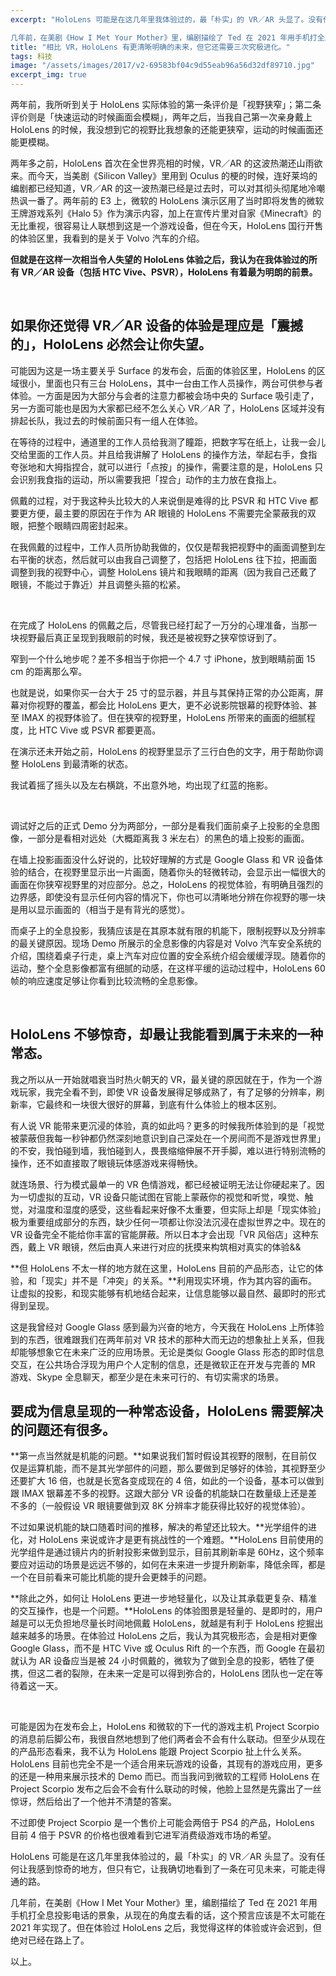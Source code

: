 ```yaml
---
excerpt: "HoloLens 可能是在这几年里我体验过的，最「朴实」的 VR／AR 头显了。没有任何让我感到惊奇的地方，但只有它，让我确切地看到了一条在可见未来，可能走得通的路。

几年前，在美剧《How I Met Your Mother》里，编剧描绘了 Ted 在 2021 年用手机打全息投影电话的景象，从现在的角度去看的话，这个预言应该是不太可能在 2021 年实现了。但在体验过 HoloLens 之后，我觉得这样的体验或许会迟到，但绝对已经在路上了。"
title: "相比 VR，HoloLens 有更清晰明确的未来，但它还需要三次究极进化。"
tags: 科技
image: "/assets/images/2017/v2-69583bf04c9d55eab96a56d32df89710.jpg"
excerpt_img: true
---
```


两年前，我所听到关于 HoloLens 实际体验的第一条评价是「视野狭窄」；第二条评价则是「快速运动的时候画面会模糊」，两年之后，当我自己第一次亲身戴上 HoloLens 的时候，我没想到它的视野比我想象的还能更狭窄，运动的时候画面还能更模糊。

两年多之前，HoloLens 首次在全世界亮相的时候，VR／AR 的这波热潮还山雨欲来。而今天，当美剧《Silicon Valley》里用到 Oculus 的梗的时候，连好莱坞的编剧都已经知道，VR／AR 的这一波热潮已经是过去时，可以对其彻头彻尾地冷嘲热讽一番了。两年前的 E3 上，微软的 HoloLens 演示区用了当时即将发售的微软王牌游戏系列《Halo 5》作为演示内容，加上在宣传片里对自家《Minecraft》的无比重视，很容易让人联想到这是一个游戏设备，但在今天，HoloLens 国行开售的体验区里，我看到的是关于 Volvo 汽车的介绍。

**但就是在这样一次相当令人失望的 HoloLens 体验之后，我认为在我体验过的所有 VR／AR 设备（包括 HTC Vive、PSVR），HoloLens 有着最为明朗的前景。**

<br>

## 如果你还觉得 VR／AR 设备的体验是理应是「震撼的」，HoloLens 必然会让你失望。

可能因为这是一场主要关乎 Surface 的发布会，后面的体验区里，HoloLens 的区域很小，里面也只有三台 HoloLens，其中一台由工作人员操作，两台可供参与者体验。一方面是因为大部分与会者的注意力都被会场中央的 Surface 吸引走了，另一方面可能也是因为大家都已经不怎么关心 VR／AR 了，HoloLens 区域并没有排起长队，我过去的时候前面只有一组人在体验。

在等待的过程中，通道里的工作人员给我测了瞳距，把数字写在纸上，让我一会儿交给里面的工作人员。并且给我讲解了 HoloLens 的操作方法，举起右手，食指夸张地和大拇指捏合，就可以进行「点按」的操作，需要注意的是，HoloLens 只会识别我食指的运动，所以需要我把「捏合」动作的主力放在食指上。

佩戴的过程，对于我这种头比较大的人来说倒是难得的比 PSVR 和 HTC Vive 都要更方便，最主要的原因在于作为 AR 眼镜的 HoloLens 不需要完全蒙蔽我的双眼，把整个眼睛四周密封起来。

在我佩戴的过程中，工作人员所协助我做的，仅仅是帮我把视野中的画面调整到左右平衡的状态，然后就可以由我自己调整了，包括把 HoloLens 往下拉，把画面调整到我的视野中心，调整 HoloLens 镜片和我眼睛的距离（因为我自己还戴了眼镜，不能过于靠近）并且调整头箍的松紧。

<br>

在完成了 HoloLens 的佩戴之后，尽管我已经打起了一万分的心理准备，当那一块视野最后真正呈现到我眼前的时候，我还是被视野之狭窄惊讶到了。

窄到一个什么地步呢？差不多相当于你把一个 4.7 寸 iPhone，放到眼睛前面 15 cm 的距离那么窄。

也就是说，如果你买一台大于 25 寸的显示器，并且与其保持正常的办公距离，屏幕对你视野的覆盖，都会比 HoloLens 更大，更不必说影院银幕的视野体验、甚至 IMAX 的视野体验了。但在狭窄的视野里，HoloLens 所带来的画面的细腻程度，比 HTC Vive 或 PSVR 都要更高。

在演示还未开始之前，HoloLens 的视野里显示了三行白色的文字，用于帮助你调整 HoloLens 到最清晰的状态。

我试着摇了摇头以及左右横跳，不出意外地，均出现了红蓝的拖影。

<br>

调试好之后的正式 Demo 分为两部分，一部分是看我们面前桌子上投影的全息图像，一部分是看相对远处（大概距离我 3 米左右）的黑色的墙上投影的画面。

在墙上投影画面没什么好说的，比较好理解的方式是 Google Glass 和 VR 设备体验的结合，在视野里显示出一片画面，随着你头的轻微转动，会显示出一幅很大的画面在你狭窄视野里的对应部分。总之，HoloLens 的视觉体验，有明确且强烈的边界感，即使没有显示任何内容的情况下，你也可以清晰地分辨在你视野的哪一块是用以显示画面的（相当于是有背光的感觉）。

而桌子上的全息投影，我猜应该是在其原本就有限的机能下，限制视野以及分辨率的最关键原因。现场 Demo 所展示的全息影像的内容是对 Volvo 汽车安全系统的介绍，围绕着桌子行走，桌上汽车对应位置的安全系统介绍会缓缓浮现。随着你的运动，整个全息影像都富有细腻的动感，在这样平缓的运动过程中，HoloLens 60 帧的响应速度足够让你看到比较流畅的全息影像。

<br>

## HoloLens 不够惊奇，却最让我能看到属于未来的一种常态。

我之所以从一开始就唱衰当时热火朝天的 VR，最关键的原因就在于，作为一个游戏玩家，我完全看不到，即使 VR 设备发展得足够成熟了，有了足够的分辨率，刷新率，它最终和一块很大很好的屏幕，到底有什么体验上的根本区别。

有人说 VR 能带来更沉浸的体验，真的如此吗？更多的时候我所体验到的是「视觉被蒙蔽但我每一秒钟都仍然深刻地意识到自己深处在一个房间而不是游戏世界里」的不安，我怕碰到墙，我怕碰到人，畏畏缩缩伸展不开手脚，难以进行特别流畅的操作，还不如直接取了眼镜玩体感游戏来得畅快。

就连场景、行为模式最单一的 VR 色情游戏，都已经被证明无法让你硬起来了。因为一切虚拟的互动，VR 设备只能试图在官能上蒙蔽你的视觉和听觉，嗅觉、触觉，对温度和湿度的感受，这些看起来好像不太重要，但实际上却是「现实体验」极为重要组成部分的东西，缺少任何一项都让你没法沉浸在虚拟世界之中。现在的 VR 设备完全不能给你丰富的官能屏蔽。所以日本才会出现「VR 风俗店」这种东西，戴上 VR 眼镜，然后由真人来进行对应的抚摸来构筑相对真实的体验&&

**但 HoloLens 不太一样的地方就在这里，HoloLens 目前的产品形态，让它的体验，和「现实」并不是「冲突」的关系。**利用现实环境，作为其内容的画布。让虚拟的投影，和现实能够有机地结合起来，让信息能够以最自然、最即时的形式得到呈现。

这是我曾经对 Google Glass 感到最为兴奋的地方，今天我在 HoloLens 上所体验到的东西，很难跟我们在两年前对 VR 技术的那种大而无边的想象扯上关系，但我却能够想象它在未来广泛的应用场景。无论是类似 Google Glass 形态的即时信息交互，在公共场合浮现为用户个人定制的信息，还是微软正在开发与完善的 MR 游戏、Skype 全息聊天，都至少是在未来可行的、有切实需求的场景。

## 要成为信息呈现的一种常态设备，HoloLens 需要解决的问题还有很多。

**第一点当然就是机能的问题。**如果说我们暂时假设其视野的限制，在目前仅仅是运算机能，而不是其光学部件的问题，那么要做到足够好的体验，其视野至少还要扩大 16 倍，也就是长宽各变成现在的 4 倍，如此的一个设备，基本可以做到跟 IMAX 银幕差不多的视野。这跟大部分 VR 设备的机能缺口在数量级上还是差不多的（一般假设 VR 眼镜要做到双 8K 分辨率才能获得比较好的视觉体验）。

不过如果说机能的缺口随着时间的推移，解决的希望还比较大。**光学组件的进化，对 HoloLens 来说或许才是更有挑战性的一个难题。**HoloLens 目前使用的光学组件是通过镜片内的折射投影来做到显示，目前其刷新率是 60Hz，这个频率要应对运动的场景是远远不够的，如何在未来进一步提升刷新率，降低余晖，都是一个在目前看来可能比机能的提升会更棘手的问题。

**除此之外，如何让 HoloLens 更进一步地轻量化，以及让其承载更复杂、精准的交互操作，也是一个问题。**HoloLens 的体验图景是轻量的、是即时的，用户越是可以无负担地尽量长时间地佩戴 HoloLens，就越是有利于 HoloLens 挖掘出越来越多的场景。在体验过 HoloLens 之后，我认为其究极形态，会是相对更像 Google Glass，而不是 HTC Vive 或 Oculus Rift 的一个东西，而 Google 在最初就认为 AR 设备应当是被 24 小时佩戴的，微软为了做到全息的投影，牺牲了便携，但这二者的裂隙，在未来一定是可以得到弥合的，HoloLens 团队也一定在等待着这一天。

<br>

可能是因为在发布会上，HoloLens 和微软的下一代的游戏主机 Project Scorpio 的消息前后脚公布，我很自然地想到了他们两者会不会有什么联动。但至少从现在的产品形态看来，我不认为 HoloLens 能跟 Project Scorpio 扯上什么关系。HoloLens 目前也完全不是一个适合用来玩游戏的设备，其现有的游戏应用，更多的还是一种用来展示技术的 Demo 而已。而当我问到微软的工程师 HoloLens 在 Project Scorpio 发布之后会不会有什么联动的时候，他脸上显然是先露出了一丝惊讶，然后给出了一个他并不清楚的答案。

不过即使 Project Scorpio 是一个售价上可能会两倍于 PS4 的产品，HoloLens 目前 4 倍于 PSVR 的价格也很难看到它进军消费级游戏市场的希望。

HoloLens 可能是在这几年里我体验过的，最「朴实」的 VR／AR 头显了。没有任何让我感到惊奇的地方，但只有它，让我确切地看到了一条在可见未来，可能走得通的路。

几年前，在美剧《How I Met Your Mother》里，编剧描绘了 Ted 在 2021 年用手机打全息投影电话的景象，从现在的角度去看的话，这个预言应该是不太可能在 2021 年实现了。但在体验过 HoloLens 之后，我觉得这样的体验或许会迟到，但绝对已经在路上了。

以上。
